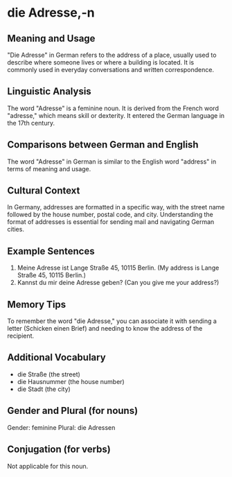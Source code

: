 # die Adresse,-n
## Meaning and Usage
"Die Adresse" in German refers to the address of a place, usually used to describe where someone lives or where a building is located. It is commonly used in everyday conversations and written correspondence.

## Linguistic Analysis
The word "Adresse" is a feminine noun. It is derived from the French word "adresse," which means skill or dexterity. It entered the German language in the 17th century.

## Comparisons between German and English
The word "Adresse" in German is similar to the English word "address" in terms of meaning and usage.

## Cultural Context
In Germany, addresses are formatted in a specific way, with the street name followed by the house number, postal code, and city. Understanding the format of addresses is essential for sending mail and navigating German cities.

## Example Sentences
1. Meine Adresse ist Lange Straße 45, 10115 Berlin. (My address is Lange Straße 45, 10115 Berlin.)
2. Kannst du mir deine Adresse geben? (Can you give me your address?)

## Memory Tips
To remember the word "die Adresse," you can associate it with sending a letter (Schicken einen Brief) and needing to know the address of the recipient.

## Additional Vocabulary
- die Straße (the street)
- die Hausnummer (the house number)
- die Stadt (the city)

## Gender and Plural (for nouns)
Gender: feminine
Plural: die Adressen

## Conjugation (for verbs)
Not applicable for this noun.